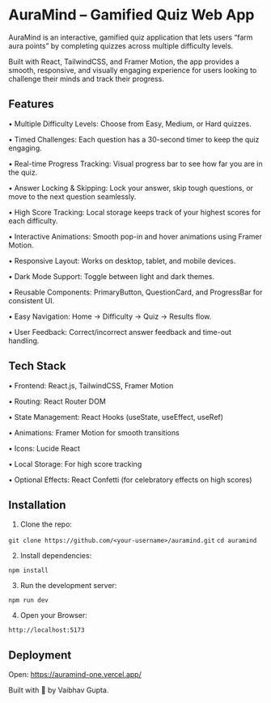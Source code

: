 # AuraMind – Gamified Quiz Web App

AuraMind is an interactive, gamified quiz application that lets users “farm aura points” by completing quizzes across multiple difficulty levels. 

Built with React, TailwindCSS, and Framer Motion, the app provides a smooth, responsive, and visually engaging experience for users looking to challenge their minds and track their progress.

## Features

• Multiple Difficulty Levels: Choose from Easy, Medium, or Hard quizzes.

• Timed Challenges: Each question has a 30-second timer to keep the quiz engaging.

• Real-time Progress Tracking: Visual progress bar to see how far you are in the quiz.

• Answer Locking & Skipping: Lock your answer, skip tough questions, or move to the next question seamlessly.

• High Score Tracking: Local storage keeps track of your highest scores for each difficulty.

• Interactive Animations: Smooth pop-in and hover animations using Framer Motion.

• Responsive Layout: Works on desktop, tablet, and mobile devices.

• Dark Mode Support: Toggle between light and dark themes.

• Reusable Components: PrimaryButton, QuestionCard, and ProgressBar for consistent UI.

• Easy Navigation: Home → Difficulty → Quiz → Results flow.

• User Feedback: Correct/incorrect answer feedback and time-out handling.

## Tech Stack

• Frontend: React.js, TailwindCSS, Framer Motion

• Routing: React Router DOM

• State Management: React Hooks (useState, useEffect, useRef)

• Animations: Framer Motion for smooth transitions

• Icons: Lucide React

• Local Storage: For high score tracking

• Optional Effects: React Confetti (for celebratory effects on high scores)

## Installation

1. Clone the repo:

`git clone https://github.com/<your-username>/auramind.git`
`cd auramind`

2. Install dependencies:

`npm install`

3. Run the development server:

`npm run dev`

4. Open your Browser:

`http://localhost:5173`


## Deployment

Open: https://auramind-one.vercel.app/


Built with 💙 by Vaibhav Gupta.
